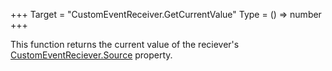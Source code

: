 +++
Target = "CustomEventReceiver.GetCurrentValue"
Type = () => number
+++

This function returns the current value of the reciever's [CustomEventReciever.Source](https://developer.roblox.com/search#stq=Source) property.